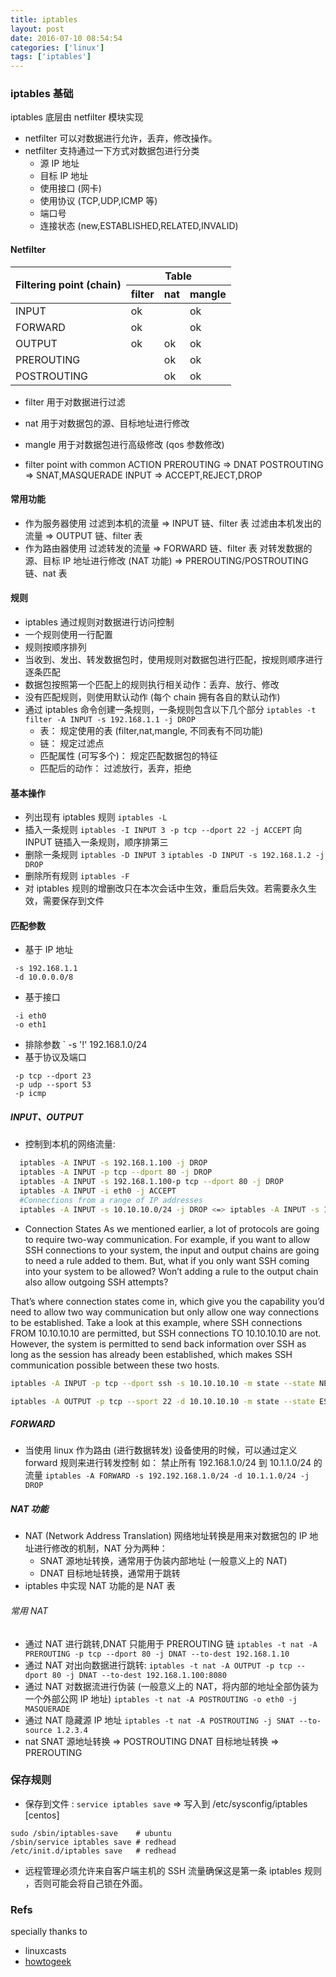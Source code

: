 ```yaml
---
title: iptables
layout: post
date: 2016-07-10 08:54:54
categories: ['linux']
tags: ['iptables']
---
```


### iptables 基础
iptables 底层由 netfilter 模块实现

- netfilter 可以对数据进行允许，丢弃，修改操作。
- netfilter 支持通过一下方式对数据包进行分类
  - 源 IP 地址
  - 目标 IP 地址
  - 使用接口 (网卡)
  - 使用协议 (TCP,UDP,ICMP 等)
  - 端口号
  - 连接状态 (new,ESTABLISHED,RELATED,INVALID)

#### Netfilter
<table>
<thead>
        <tr>
            <th rowspan="2">Filtering point (chain)</th>
            <th colspan="3">Table</th>
        </tr>
        <tr>
            <th>filter</th>
            <th>nat</th>
            <th>mangle</th>
        </tr>
    </thead>
    <tbody>
        <tr>
            <td>INPUT</td>
            <td>ok</td>
            <td></td>
            <td>ok</td>
         </tr>
          <tr>
            <td>FORWARD</td>
            <td>ok</td>
            <td></td>
            <td>ok</td>
         </tr>
          <tr>
            <td>OUTPUT</td>
            <td>ok</td>
            <td>ok</td>
            <td>ok</td>
         </tr>
          <tr>
            <td>PREROUTING</td>
            <td></td>
            <td>ok</td>
            <td>ok</td>
         </tr>
          <tr>
            <td>POSTROUTING</td>
            <td></td>
            <td>ok</td>
            <td>ok</td>
         </tr>
    </tbody>
</table>

- filter 用于对数据进行过滤
- nat 用于对数据包的源、目标地址进行修改
- mangle 用于对数据包进行高级修改 (qos 参数修改)

- filter point with common ACTION
 PREROUTING  => DNAT
 POSTROUTING => SNAT,MASQUERADE
 INPUT       => ACCEPT,REJECT,DROP

#### 常用功能
- 作为服务器使用
  过滤到本机的流量     => INPUT 链、filter 表
  过滤由本机发出的流量 => OUTPUT 链、filter 表
- 作为路由器使用
  过滤转发的流量                                  => FORWARD 链、filter 表
  对转发数据的源、目标 IP 地址进行修改 (NAT 功能) => PREROUTING/POSTROUTING 链、nat 表

#### 规则
- iptables 通过规则对数据进行访问控制
- 一个规则使用一行配置
- 规则按顺序排列
- 当收到、发出、转发数据包时，使用规则对数据包进行匹配，按规则顺序进行逐条匹配
- 数据包按照第一个匹配上的规则执行相关动作：丢弃、放行、修改
- 没有匹配规则，则使用默认动作 (每个 chain 拥有各自的默认动作)
- 通过 iptables 命令创建一条规则，一条规则包含以下几个部分
  `iptables -t filter -A INPUT -s 192.168.1.1 -j DROP`
  - 表： 规定使用的表 (filter,nat,mangle, 不同表有不同功能)
  - 链： 规定过滤点
  - 匹配属性 (可写多个)： 规定匹配数据包的特征
  - 匹配后的动作： 过滤放行，丢弃，拒绝

#### 基本操作
- 列出现有 iptables 规则
  `iptables -L`
- 插入一条规则
  `iptables -I INPUT 3 -p tcp --dport 22 -j ACCEPT`
  向 INPUT 链插入一条规则，顺序排第三
- 删除一条规则
  `iptables -D INPUT 3`
  `iptables -D INPUT -s 192.168.1.2 -j DROP`
- 删除所有规则
  `iptables -F`
- 对 iptables 规则的增删改只在本次会话中生效，重启后失效。若需要永久生效，需要保存到文件

#### 匹配参数
- 基于 IP 地址
```
 -s 192.168.1.1
 -d 10.0.0.0/8
```
- 基于接口
```
 -i eth0
 -o eth1
```
- 排除参数
` -s '!' 192.168.1.0/24
- 基于协议及端口
```
 -p tcp --dport 23
 -p udp --sport 53
 -p icmp
```

##### INPUT、OUTPUT

- 控制到本机的网络流量:
```bash
  iptables -A INPUT -s 192.168.1.100 -j DROP
  iptables -A INPUT -p tcp --dport 80 -j DROP
  iptables -A INPUT -s 192.168.1.100-p tcp --dport 80 -j DROP
  iptables -A INPUT -i eth0 -j ACCEPT
  #Connections from a range of IP addresses
  iptables -A INPUT -s 10.10.10.0/24 -j DROP <=> iptables -A INPUT -s 10.10.10.0/255.255.255.0 -j DROP
```
- Connection States
As we mentioned earlier, a lot of protocols are going to require two-way communication. For example, if you want to allow SSH connections to your system, the input and output chains are going to need a rule added to them. But, what if you only want SSH coming into your system to be allowed? Won’t adding a rule to the output chain also allow outgoing SSH attempts?

That’s where connection states come in, which give you the capability you’d need to allow two way communication but only allow one way connections to be established. Take a look at this example, where SSH connections FROM 10.10.10.10 are permitted, but SSH connections TO 10.10.10.10 are not. However, the system is permitted to send back information over SSH as long as the session has already been established, which makes SSH communication possible between these two hosts.
```bash
iptables -A INPUT -p tcp --dport ssh -s 10.10.10.10 -m state --state NEW,ESTABLISHED -j ACCEPT

iptables -A OUTPUT -p tcp --sport 22 -d 10.10.10.10 -m state --state ESTABLISHED -j ACCEPT
```


##### FORWARD
- 当使用 linux 作为路由 (进行数据转发) 设备使用的时候，可以通过定义 forward 规则来进行转发控制
如：
  禁止所有 192.168.1.0/24 到 10.1.1.0/24 的流量
  `iptables -A FORWARD -s 192.192.168.1.0/24 -d 10.1.1.0/24 -j DROP`

##### NAT 功能
- NAT (Network Address Translation) 网络地址转换是用来对数据包的 IP 地址进行修改的机制，NAT 分为两种：
  - SNAT 源地址转换，通常用于伪装内部地址 (一般意义上的 NAT)
  - DNAT 目标地址转换，通常用于跳转
- iptables 中实现 NAT 功能的是 NAT 表

###### 常用 NAT
- 通过 NAT 进行跳转,DNAT 只能用于 PREROUTING 链
`iptables -t nat -A PREROUTING -p tcp --dport 80 -j DNAT --to-dest 192.168.1.10`
- 通过 NAT 对出向数据进行跳转:
`iptables -t nat -A OUTPUT -p tcp --dport 80 -j DNAT --to-dest 192.168.1.100:8080`
- 通过 NAT 对数据流进行伪装
(一般意义上的 NAT，将内部的地址全部伪装为一个外部公网 IP 地址)
`iptables -t nat -A POSTROUTING -o eth0 -j MASQUERADE`
- 通过 NAT 隐藏源 IP 地址
`iptables -t nat -A POSTROUTING -j SNAT --to-source 1.2.3.4`
- nat
  SNAT 源地址转换   => POSTROUTING
  DNAT 目标地址转换 => PREROUTING
### 保存规则
- 保存到文件 : `service iptables save` => 写入到 /etc/sysconfig/iptables [centos]
```
sudo /sbin/iptables-save    # ubuntu
/sbin/service iptables save # redhead
/etc/init.d/iptables save   # redhead
```
- 远程管理必须允许来自客户端主机的 SSH 流量确保这是第一条 iptables 规则
，否则可能会将自己锁在外面。


### Refs
specially thanks to
 - linuxcasts
 - [howtogeek](http://www.howtogeek.com/177621/the-beginners-guide-to-iptables-the-linux-firewall/)
